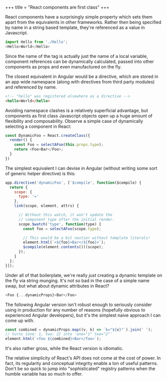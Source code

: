 +++
title = "React components are first class"
+++

React components have a surprisingly simple property which sets them apart from the equivalents in other frameworks. Rather then being specified by name in a string based template, they're referenced as a value in Javascript.

```js
import Hello from './Hello';
<Hello>World</Hello>
```

Since the name of the tag is actually just the name of a local variable, component references can be dynamically calculated, passed into other components as props and even manufactured on the fly.

The closest equivalent in Angular would be a directive, which are stored in an app wide namespace (along with directives from third party modules) and referenced by name.

```html
<!-- "hello" was registered elsewhere as a directive -->
<hello>World</hello>
```

Avoiding namespace clashes is a relatively superficial advantage, but components as first class Javascript objects open up a huge amount of flexibility and composability. Observe a simple case of dynamically selecting a component in React:

```js
const DynamicFoo = React.createClass({
  render() {
    const Foo = selectAFoo(this.props.type);
    return <Foo>Bar</Foo>;
  }
})
```

The simplest equivalent I can devise in Angular (without writing some sort of generic helper directive) is this:

```js
app.directive('dynamicFoo', ['$compile', function($compile) {
  return {
    scope: {
      type: '='
    },
    link(scope, element, attrs) {

      // Without this watch, it won't update the
      // component type after the initial render.
      scope.$watch('type', function(type) {
        const foo = selectAFoo(scope.type);

        // This would be a bit nastier without template literals!
        element.html(`<${foo}>Bar</${foo}>`);
        $compile(element.contents())(scope);
      });
    }
  };
}]);
```

Under all of that boilerplate, we're really *just* creating a dynamic template on the fly via string munging. It's not so bad in the case of a simple name swap, but what about dynamic attributes in React?

```js
<Foo {...dynamicProps}>Bar</Foo>
```

The following Angular version isn't robust enough to seriously consider using in production for any number of reasons (hopefully obvious to experienced Angular developers), but it's the simplest naive approach I can come up with.

```js
const combined = dynamicProps.map((v, k) => `k="${v}"`).join(' ');
// turns {one: 1, two: 2} into 'one="1" two="2"'
element.html(`<foo ${combined}>Bar</foo>`);
```
It's also rather gross, while the React version is idiomatic.

The relative simplicity of React's API does not come at the cost of power. In fact, its regularity and conceptual integrity enable a ton of useful patterns. Don't be so quick to jump into "sophisticated" registry patterns when the humble variable has so much to offer.
